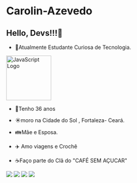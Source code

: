 ﻿# Carolin-Azevedo
## Hello, Devs!!!👋

* :rocket:Atualmente Estudante Curiosa de Tecnologia.

<img src="https://cdn.jsdelivr.net/gh/devicons/devicon/icons/javascript/javascript-original.svg" alt="JavaScript Logo" width="120" height="120">
  
* :seedling:Tenho 36 anos
* :sunny:moro na Cidade do Sol , Fortaleza- Ceará.
* :family:Mâe e Esposa.
* :airplane: Amo viagens e Crochê
* :coffee:Faço parte do Clã do "CAFÉ SEM AÇUCAR"


  <div>
<a href="https://instagram.com/carolinazevedo2" target="_blank"><img loading="lazy" src="https://img.shields.io/badge/-Instagram-%23E4405F?style=for-the-badge&logo=instagram&logoColor=white" target="_blank"></a>
<a href="https://www.twitch.tv/kel_cledia" target="_blank"><img loading="lazy" src="https://img.shields.io/badge/Twitch-9146FF?style=for-the-badge&logo=twitch&logoColor=white" target="_blank"></a>
<a href = "carolinazevedo80@gmail.com"><img loading="lazy" src="https://img.shields.io/badge/Gmail-D14836?style=for-the-badge&logo=gmail&logoColor=white" target="_blank"></a>
<a href="https://www.linkedin.com/in/carolin-azevedo-1b51b333b/" target="_blank"><img loading="lazy" src="https://img.shields.io/badge/-LinkedIn-%230077B5?style=for-the-badge&logo=linkedin&logoColor=white" target="_blank"></a>   
</div>

          



          
          
           
          
